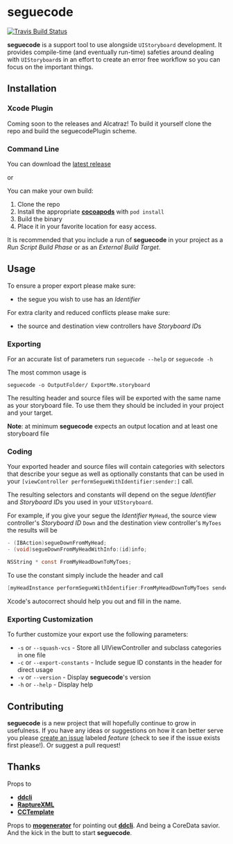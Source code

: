 # seguecode

[![Travis Build Status](http://img.shields.io/travis/Adorkable/seguecode.svg?style=flat)](https://travis-ci.org/Adorkable/seguecode)

**seguecode** is a support tool to use alongside `UIStoryboard` development. It provides compile-time (and eventually run-time) safeties around dealing with `UIStoryboard`s in an effort to create an error free workflow so you can focus on the important things.

## Installation
### Xcode Plugin
Coming soon to the releases and Alcatraz! To build it yourself clone the repo and build the seguecodePlugin scheme.

### Command Line
You can download the [latest release](https://github.com/Adorkable/seguecode/releases/latest)

or 

You can make your own build:

1. Clone the repo
2. Install the appropriate **[cocoapods](http://cocoapods.org)** with `pod install`
3. Build the binary
4. Place it in your favorite location for easy access.

It is recommended that you include a run of **seguecode** in your project as a *Run Script Build Phase* or as an *External Build Target*.


## Usage
To ensure a proper export please make sure:

* the segue you wish to use has an *Identifier*

For extra clarity and reduced conflicts please make sure:

* the source and destination view controllers have *Storyboard ID*s

### Exporting
For an accurate list of parameters run `seguecode --help` or `seguecode -h`

The most common usage is

``` Shell
seguecode -o OutputFolder/ ExportMe.storyboard
```

The resulting header and source files will be exported with the same name as your storyboard file. To use them they should be included in your project and your target. 

**Note**: at minimum **seguecode** expects an output location and at least one storyboard file

### Coding
Your exported header and source files will contain categories with selectors that describe your segue as well as optionally constants that can be used in your `[viewController performSegueWithIdentifier:sender:]` call.

The resulting selectors and constants will depend on the segue *Identifier* and *Storyboard ID*s you used in your `UIStoryboard`.

For example, if you give your segue the *Identifier* `MyHead`, the source view controller's *Storyboard ID* `Down` and the destination view controller's `MyToes` the results will be

``` Objective-C
- (IBAction)segueDownFromMyHead;
- (void)segueDownFromMyHeadWithInfo:(id)info;
```

``` Objective-C 
NSString * const FromMyHeadDownToMyToes;
```
	
To use the constant simply include the header and call

``` Objective-C
[myHeadInstance performSegueWithIdentifier:FromMyHeadDownToMyToes sender:info];
```
	
Xcode's autocorrect should help you out and fill in the name.

### Exporting Customization
To further customize your export use the following parameters:

* `-s` or `--squash-vcs` - Store all UIViewController and subclass categories in one file
* `-c` or `--export-constants` - Include segue ID constants in the header for direct usage
* `-v` or `--version` - Display **seguecode**'s version
* `-h` or `--help` - Display help

## Contributing
**seguecode** is a new project that will hopefully continue to grow in usefulness. If you have any ideas or suggestions on how it can better serve you please [create an issue](https://github.com/Adorkable/seguecode/issues/new) labeled *feature* (check to see if the issue exists first please!). Or suggest a  pull request!


## Thanks
Props to 

* **[ddcli](https://github.com/ddribin/ddcli)**
* **[RaptureXML](https://github.com/ZaBlanc/RaptureXML)**
* **[CCTemplate](https://github.com/xhan/CocoaTemplateEngine)**


Props to **[mogenerator](https://github.com/rentzsch/mogenerator)** for pointing out **[ddcli](https://github.com/ddribin/ddcli)**. And being a CoreData savior. And the kick in the butt to start **seguecode**. 
